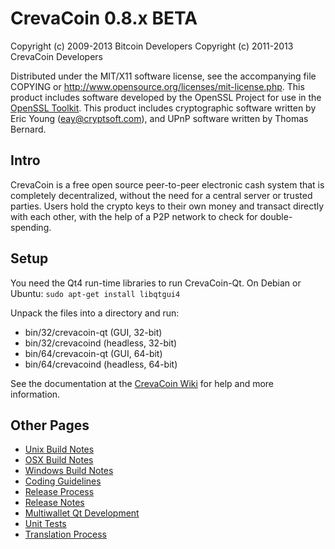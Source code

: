 CrevaCoin 0.8.x BETA
====================

Copyright (c) 2009-2013 Bitcoin Developers
Copyright (c) 2011-2013 CrevaCoin Developers

Distributed under the MIT/X11 software license, see the accompanying
file COPYING or http://www.opensource.org/licenses/mit-license.php.
This product includes software developed by the OpenSSL Project for use in the [OpenSSL Toolkit](http://www.openssl.org/). This product includes
cryptographic software written by Eric Young ([eay@cryptsoft.com](mailto:eay@cryptsoft.com)), and UPnP software written by Thomas Bernard.


Intro
---------------------
CrevaCoin is a free open source peer-to-peer electronic cash system that is
completely decentralized, without the need for a central server or trusted
parties.  Users hold the crypto keys to their own money and transact directly
with each other, with the help of a P2P network to check for double-spending.


Setup
---------------------
You need the Qt4 run-time libraries to run CrevaCoin-Qt. On Debian or Ubuntu:
	`sudo apt-get install libqtgui4`

Unpack the files into a directory and run:

- bin/32/crevacoin-qt (GUI, 32-bit)
- bin/32/crevacoind (headless, 32-bit)
- bin/64/crevacoin-qt (GUI, 64-bit)
- bin/64/crevacoind (headless, 64-bit)

See the documentation at the [CrevaCoin Wiki](http://crevacoin.info)
for help and more information.


Other Pages
---------------------
- [Unix Build Notes](build-unix.md)
- [OSX Build Notes](build-osx.md)
- [Windows Build Notes](build-msw.md)
- [Coding Guidelines](coding.md)
- [Release Process](release-process.md)
- [Release Notes](release-notes.md)
- [Multiwallet Qt Development](multiwallet-qt.md)
- [Unit Tests](unit-tests.md)
- [Translation Process](translation_process.md)
